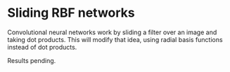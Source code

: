 # Sliding RBF networks

Convolutional neural networks work by sliding a filter over an image and taking dot products. This will modify that idea, using radial basis functions instead of dot products.

Results pending.
